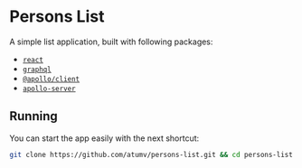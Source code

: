 # Persons List

A simple list application, built with following packages:

- [`react`](https://www.npmjs.com/package/react)
- [`graphql`](https://www.npmjs.com/package/graphql)
- [`@apollo/client`](https://www.npmjs.com/package/@apollo/client)
- [`apollo-server`](https://www.npmjs.com/package/apollo-server)

## Running

You can start the app easily with the next shortcut:

```sh
git clone https://github.com/atumv/persons-list.git && cd persons-list && npm i && npm run start
```
